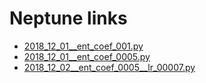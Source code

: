 # Neptune links

 * [2018_12_01__ent_coef_001.py](https://app.neptune.ml/-/dashboard/experiment/c79013e4-f856-44a1-b0cb-c77b559d1ed5/summary)
 * [2018_12_01__ent_coef_0005.py](https://app.neptune.ml/-/dashboard/experiment/17cf6112-8f8e-48f9-b840-7b583464ed96/summary)
 * [2018_12_02__ent_coef_0005__lr_00007.py](https://app.neptune.ml/-/dashboard/experiment/ddef0d42-1eda-47dc-92e6-7215610c53d8/summary)